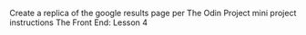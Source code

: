 Create a replica of the google results page per The Odin Project mini project instructions The Front End: Lesson 4